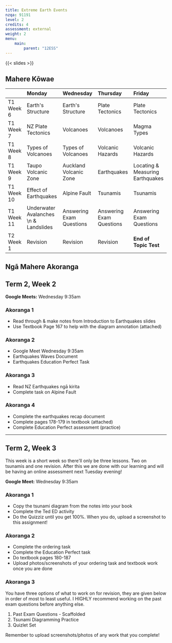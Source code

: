 ```yaml
---
title: Extreme Earth Events
nzqa: 91191
level: 2
credits: 4
assessment: external
weight: 2
menu:
    main:
        parent: "12ESS"
---
```


{{< slides >}}

## Mahere Kōwae

|            | Monday                                | Wednesday                | Thursday                 | Friday                           |
|:-----------|:--------------------------------------|:-------------------------|:-------------------------|:---------------------------------|
| T1 Week 6  | Earth's Structure                     | Earth's Structure        | Plate Tectonics          | Plate Tectonics                  |
| T1 Week 7  | NZ Plate Tectonics                    | Volcanoes                | Volcanoes                | Magma Types                      |
| T1 Week 8  | Types of Volcanoes                    | Types of Volcanoes       | Volcanic Hazards         | Volcanic Hazards                 |
| T1 Week 9  | Taupo Volcanic Zone                   | Auckland Volcanic Zone   | Earthquakes              | Locating & Measuring Earthquakes |
| T1 Week 10 | Effect of Earthquakes                 | Alpine Fault             | Tsunamis                 | Tsunamis                         |
| T1 Week 11 | Underwater Avalanches \n & Landslides | Answering Exam Questions | Answering Exam Questions | Answering Exam Questions         |
| T2 Week 1  | Revision                              | Revision                 | Revision                 | __End of Topic Test__            |

## Ngā Mahere Akoranga

## Term 2, Week 2

__Google Meets:__ Wednesday 9:35am

### Akoranga 1

- Read through & make notes from Introduction to Earthquakes slides
- Use Textbook Page 167 to help with the diagram annotation (attached)

### Akoranga 2

- Google Meet Wednesday 9:35am
- Earthquakes Waves Document
- Earthquakes Education Perfect Task

### Akoranga 3

- Read NZ Earthquakes ngā kirita
- Complete task on Alpine Fault 

### Akoranga 4

- Complete the earthquakes recap document
- Complete pages 178-179 in textbook (attached)
- Complete Education Perfect assessment (practice)

---

## Term 2, Week 3

This week is a short week so there'll only be three lessons. Two on tsunamis and one revision. After this we are done with our learning and will be having an online assessment next Tuesday evening!

__Google Meet:__ Wednesday 9:35am

### Akoranga 1

- Copy the tsunami diagram from the notes into your book
- Complete the Ted ED activity
- Do the Quizziz until you get 100%. When you do, upload a screenshot to this assignment!

### Akoranga 2

- Complete the ordering task
- Complete the Education Perfect task
- Do textbook pages 180-187
- Upload photos/screenshots of your ordering task and textbook work once you are done

### Akoranga 3

You have three options of what to work on for revision, they are given below in order of most to least useful. I HIGHLY recommend working on the past exam questions before anything else.

1. Past Exam Questions - Scaffolded
2. Tsunami Diagramming Practice
3. Quizlet Set

Remember to upload screenshots/photos of any work that you complete!